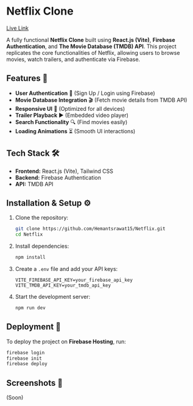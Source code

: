 # Netflix Clone
[Live Link](https://netflix-62144.web.app/login)


A fully functional **Netflix Clone** built using **React.js (Vite)**, **Firebase Authentication**, and **The Movie Database (TMDB) API**. This project replicates the core functionalities of Netflix, allowing users to browse movies, watch trailers, and authenticate via Firebase.

## Features 🚀

- **User Authentication** 🔑 (Sign Up / Login using Firebase)
- **Movie Database Integration** 🎬 (Fetch movie details from TMDB API)
- **Responsive UI** 📱 (Optimized for all devices)
- **Trailer Playback** ▶️ (Embedded video player)
- **Search Functionality** 🔍 (Find movies easily)
- **Loading Animations** ⏳ (Smooth UI interactions)

## Tech Stack 🛠️

- **Frontend:** React.js (Vite), Tailwind CSS
- **Backend:** Firebase Authentication
- **API:** TMDB API

## Installation & Setup ⚙️

1. Clone the repository:
   ```sh
   git clone https://github.com/Hemantsrawat15/Netflix.git
   cd Netflix
   ```
2. Install dependencies:
   ```sh
   npm install
   ```
3. Create a `.env` file and add your API keys:
   ```env
   VITE_FIREBASE_API_KEY=your_firebase_api_key
   VITE_TMDB_API_KEY=your_tmdb_api_key
   ```
4. Start the development server:
   ```sh
   npm run dev
   ```

## Deployment 🚀

To deploy the project on **Firebase Hosting**, run:
```sh
firebase login
firebase init
firebase deploy
```

## Screenshots 📸
(Soon)
